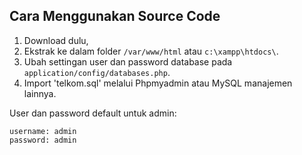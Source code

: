 ## Cara Menggunakan Source Code

1. Download dulu,
2. Ekstrak ke dalam folder `/var/www/html` atau `c:\xampp\htdocs\`.
3. Ubah settingan user dan password database pada `application/config/databases.php`.
4. Import 'telkom.sql' melalui Phpmyadmin atau MySQL manajemen lainnya.

User dan password default untuk admin:

```
username: admin
password: admin
```

